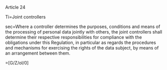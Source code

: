 Article 24

Ti=Joint controllers

sec=Where a controller determines the purposes, conditions and means of the processing of personal data jointly with others, the joint controllers shall determine their respective responsibilities for compliance with the obligations under this Regulation, in particular as regards the procedures and mechanisms for exercising the rights of the data subject, by means of an arrangement between them.

=[G/Z/ol/0]